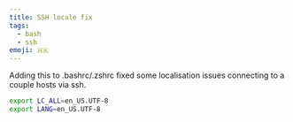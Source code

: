 ```yaml
---
title: SSH locale fix
tags:
  - bash
  - ssh
emoji: 🇭🇰
---
```


Adding this to .bashrc/.zshrc fixed some localisation issues connecting to a couple hosts via ssh.

```bash
export LC_ALL=en_US.UTF-8
export LANG=en_US.UTF-8
```
